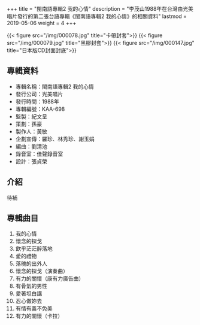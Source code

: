 +++
title = "閩南語專輯2 我的心情"
description = "李茂山1988年在台灣由光美唱片發行的第二張台語專輯《閩南語專輯2 我的心情》的相關資料"
lastmod = 2019-05-06
weight = 4
+++

{{< figure src="/img/000078.jpg" title="卡帶封套">}}
{{< figure src="/img/000079.jpg" title="黑膠封套">}}
{{< figure src="/img/000147.jpg" title="日本版CD封面封底">}}


## 專輯資料

* 專輯名稱：閩南語專輯2 我的心情
* 發行公司：光美唱片
* 發行時間：1988年
* 專輯編號：KAA-698
* 監製：紀文呈
* 策劃：孫豪
* 製作人：黃敏
* 企劃宣傳：羅珍、林秀珍、謝玉娟
* 編曲：劉清池
* 錄音室：佳聲錄音室
* 設計：張貞榮


## 介紹

待補

## 專輯曲目

1. 我的心情
2. 懷念的探戈
3. 飲乎茫茫醉落地
4. 愛的禮物
5. 落魄的出外人
6. 懷念的探戈（演奏曲）
7. 有力的關懷（康有力廣告曲）
8. 有骨氣的男性
9. 愛著坦白講
10. 忍心做妳去
11. 有情有義不免美
12. 有力的關懷（卡拉）
<br/>
<br/>